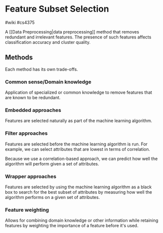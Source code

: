 # Feature Subset Selection
#wiki #cs4375 

A [[Data Preprocessing|data preprocessing]] method that removes redundant and irrelevant features. The presence of such features affects classification accuracy and cluster quality.

## Methods
Each method has its own trade-offs.

### Common sense/Domain knowledge
Application of specialized or common knowledge to remove features that are known to be redundant.

### Embedded approaches
Features are selected naturally as part of the machine learning algorithm.

### Filter approaches
Features are selected before the machine learning algorithm is run. For example, we can select attributes that are lowest in terms of correlation.

Because we use a correlation-based approach, we can predict how well the algorithm will perform given a set of attributes.

### Wrapper approaches
Features are selected by using the machine learning algorithm as a black box to search for the best subset of attributes by measuring how well the algorithm performs on a given set of attributes.

### Feature weighting
Allows for combining domain knowledge or other information while retaining features by weighting the importance of a feature before it's used.

